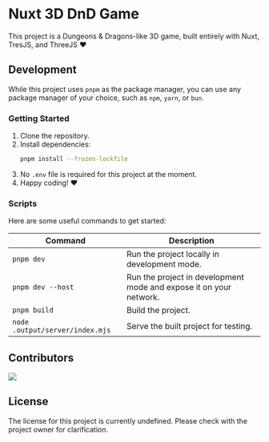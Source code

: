 # Nuxt 3D DnD Game

This project is a Dungeons & Dragons-like 3D game, built entirely with Nuxt, TresJS, and ThreeJS ❤️

## Development

While this project uses `pnpm` as the package manager, you can use any package manager of your choice, such as `npm`, `yarn`, or `bun`.

### Getting Started

1. Clone the repository.  
2. Install dependencies:  
   ```sh
   pnpm install --frozen-lockfile
   ```
3. No `.env` file is required for this project at the moment.  
4. Happy coding! ❤️  

### Scripts

Here are some useful commands to get started:

| Command | Description |
|---------|-------------|
| `pnpm dev` | Run the project locally in development mode. |
| `pnpm dev --host` | Run the project in development mode and expose it on your network. |
| `pnpm build` | Build the project. |
| `node .output/server/index.mjs` | Serve the built project for testing. |

## Contributors

<a href="https://github.com/alvarosabu/nuxt-3d-dnd-game/graphs/contributors">
<img src="https://contrib.rocks/image?repo=alvarosabu/nuxt-3d-dnd-game" />
</a>

## License

<!-- TODO -->

The license for this project is currently undefined. Please check with the project owner for clarification.  

<!-- maybe: -->
<!-- Published under the [MIT](https://github.com/unjs/rou3/blob/main/LICENSE) license. -->
<!-- For the full license text, please see the [LICENSE](./LICENSE.md) file. -->
